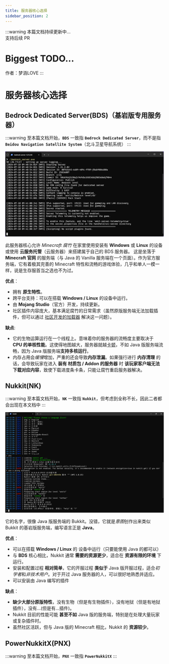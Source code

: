 ```yaml
---
title: 服务器核心选择
sidebar_position: 2
---
```


:::warning
本篇文档持续更新中...<br />
支持后续 PR

# Biggest TODO...

作者：梦涵LOVE
:::

# 服务器核心选择

## Bedrock Dedicated Server(BDS)（基岩版专用服务器）

:::warning
至本篇文档开始，**`BDS`** 一致指 **`Bedrock Dedicated Server`**，而不是指 **`Beidou Navigation Satellite System`**（北斗卫星导航系统）
:::

![BDS运行时的样子](_images/bedrock-server-running.png)

此服务器核心允许 _Minecraft 腐竹_ 在家里使用安装有 **Windows** 或 **Linux** 的设备或使用 **云服务托管**（云服务器）来搭建属于自己的 BDS 服务器。
这是坐落于 **Minecraft 官网** 的服务端（与 Java 的 Vanilla 服务端在一个页面）。作为官方服务端，它有着极其完善的 Minecraft 特性和流畅的游戏体验，几乎和单人一模一样，说是生存服首当之选也不为过。

**优点**：

- 拥有 **原生特性**。
- 跨平台支持：可以在搭载 **Windows / Linux** 的设备中运行。
- 由 **Mojang Studio**（官方）开发，持续更新。
- 社区插件内容庞大，基本满足腐竹的日常需求（虽然原版服务端无法加载插件，但可以通过 [社区开发的加载器](/docs-bedrock/bds-core/process/plugins/plugins-loader.md#bds-社区开发的加载器) 解决这一问题）。

**缺点**:

- 它的生物运算运行在一个线程上。意味着你的服务器的流畅度主要取决于 **CPU 的单核性能**。这使得地图越大，服务器就越[卡顿](https://yizhan.wiki/NitWikit/start/basic/what-is-caton)，不如 Java 版服务端流畅，因为 Java 版服务端**支持多核运行**。
- 内存占用会*缓慢*增加，严重的还会导致**内存泄漏**。如果强行进行 **内存清理** 的话，会导致玩家在进入 **装有 材质包 / Addon 的服务器** 时 **该玩家客户端无法下载对应内容**，致使下载进度条卡条，只能让腐竹重启服务器解决。

## Nukkit(NK)

:::warning
至本篇文档开始，**`NK`** 一致指 **`Nukkit`**，但考虑到全称不长，因此二者都会出现在本文档中
:::

![Nukkit运行时的样子](_images/nukkit-server-running.png)

它的名字，很像 Java 版服务端的 Bukkit。没错，它就是*意图*创作出来类似 Bukkit 的基岩版服务端，编写语言正是 **Java**。

**优点**：

- 可以在搭载 **Windows / Linux** 的 设备中运行（只要能使用 Java 的都可以）
- 与 **BDS** 核心相比，Nukkit 通常 **需要的资源更少**，适合在 **资源有限的环境** 下运行。
- 安装和配置过程 **相对简单**，它的开服过程 **类似于** Java 版开服过程，适合*初学者*和*非技术用户*。对于开过 Java 服务器的人，可以很好地熟悉并适应。
- 可以安装由 Java 编写的插件

**缺点**：

- **缺少大部分原版特性**，没有生物（但是有生物插件），没有地狱（但是有地狱插件），没有...(但是有...插件)。
- Nukkit 目前的性能可能 **甚至不如** Java 版的服务端，特别是在处理大量玩家或复杂插件时。
- 虽然社区活跃，但与 Java 版的 Minecraft 相比，Nukkit 的 **资源较少**。

## PowerNukkitX(PNX)

:::warning
至本篇文档开始，**`PNX`** 一致指 **`PowerNukkitX`**
:::